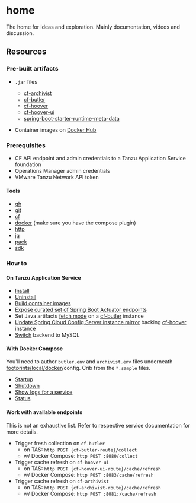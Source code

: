 # home

The home for ideas and exploration.  Mainly documentation, videos and discussion.

## Resources

### Pre-built artifacts

* `.jar` files
  * [cf-archivist](https://github.com/cf-toolsuite/cf-archivist/packages/1895036)
  * [cf-butler](https://github.com/cf-toolsuite/cf-butler/packages/809627)
  * [cf-hoover](https://github.com/cf-toolsuite/cf-hoover/packages/809701)
  * [cf-hoover-ui](https://github.com/cf-toolsuite/cf-hoover-ui/packages/809727)
  * [spring-boot-starter-runtime-meta-data](https://github.com/cf-toolsuite/spring-boot-starter-runtime-metadata/packages/2099270)

* Container images on [Docker Hub](https://hub.docker.com/repositories/cftoolsuite)

### Prerequisites

* CF API endpoint and admin credentials to a Tanzu Application Service foundation
* Operations Manager admin credentials
* VMware Tanzu Network API token

#### Tools

* [gh](https://cli.github.com/)
* [git](https://git-scm.com/downloads)
* [cf](https://docs.cloudfoundry.org/cf-cli/install-go-cli.html)
* [docker](https://docs.docker.com/desktop/) (make sure you have the compose plugin)
* [http](https://httpie.io/)
* [jq](https://github.com/jqlang/jq)
* [pack](https://github.com/buildpacks/pack)
* [sdk](http://sdkman.io)

### How to

#### On Tanzu Application Service

* [Install](scripts/e2e-install.sh)
* [Uninstall](scripts/e2e-uninstall.sh)
* [Build container images](scripts/build-container-images.sh)
* [Expose curated set of Spring Boot Actuator endpoints](scripts/expose-actuator-endpoints.sh)
* Set Java artifacts [fetch mode](scripts/set-java-artifacts-fetch-mode.sh) on a [cf-butler](https://github.com/cf-toolsuite/cf-butler/blob/main/docs/ENDPOINTS.md#java-applications) instance
* [Update Spring Cloud Config Server instance mirror](scripts/update-config-service-mirrors.sh) backing [cf-hoover](https://github.com/cf-toolsuite/cf-hoover?tab=readme-ov-file#minimum-required-keys) instance
* [Switch](scripts/switch-backend-to-mysql.sh) backend to MySQL

#### With Docker Compose

You'll need to author `butler.env` and `archivist.env` files underneath [footprints/local/docker](footprints/local/docker)/config.  Crib from the `*.sample` files.

* [Startup](footprints/local/startup.sh)
* [Shutdown](footprints/local/shutdown.sh)
* [Show logs for a service](footprints/local/show-logs.sh)
* [Status](footprints/local/status.sh)

#### Work with available endpoints

This is not an exhaustive list.  Refer to respective service documentation for more details.

* Trigger fresh collection on `cf-butler`
  * on TAS: `http POST {cf-butler-route}/collect`
  * w/ Docker Compose: `http POST :8080/collect`
* Trigger cache refresh on `cf-hoover-ui`
  * on TAS: `http POST {cf-hoover-ui-route}/cache/refresh`
  * w/ Docker Compose: `http POST :8083/cache/refresh`
* Trigger cache refresh on `cf-archivist`
  * on TAS: `http POST {cf-archivist-route}/cache/refresh`
  * w/ Docker Compose: `http POST :8081:/cache/refresh`
